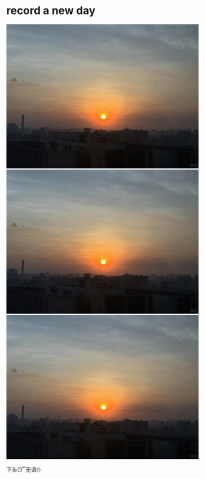 # record a new day

![](img/9aee54b7-7ca1-4ed9-b2a6-0f661419f389.jpg)
![](img/ed231ff9-e296-4b7e-a70c-46e58f70a355.jpg)
![](img/80eb8fe6-e69e-4ee2-8aa2-27aa2a01c5b4.jpg)

下头😴无语🙄